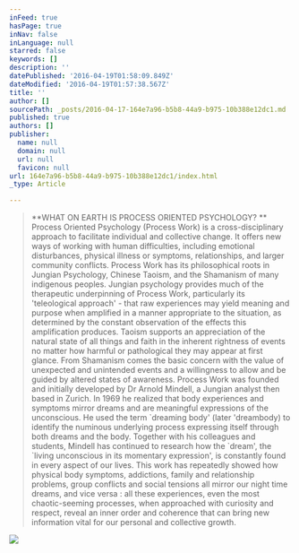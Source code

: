 ```yaml
---
inFeed: true
hasPage: true
inNav: false
inLanguage: null
starred: false
keywords: []
description: ''
datePublished: '2016-04-19T01:58:09.849Z'
dateModified: '2016-04-19T01:57:38.567Z'
title: ''
author: []
sourcePath: _posts/2016-04-17-164e7a96-b5b8-44a9-b975-10b388e12dc1.md
published: true
authors: []
publisher:
  name: null
  domain: null
  url: null
  favicon: null
url: 164e7a96-b5b8-44a9-b975-10b388e12dc1/index.html
_type: Article

---
```

> **WHAT ON EARTH IS PROCESS ORIENTED PSYCHOLOGY? ** Process Oriented Psychology (Process Work) is a cross-disciplinary approach to facilitate individual and collective change. It offers new ways of working with human difficulties, including emotional disturbances, physical illness or symptoms, relationships, and larger community conflicts. Process Work has its philosophical roots in Jungian Psychology, Chinese Taoism, and the Shamanism of many indigenous peoples. Jungian psychology provides much of the therapeutic underpinning of Process Work, particularly its 'teleological approach' - that raw experiences may yield meaning and purpose when amplified in a manner appropriate to the situation, as determined by the constant observation of the effects this amplification produces. Taoism supports an appreciation of the natural state of all things and faith in the inherent rightness of events no matter how harmful or pathological they may appear at first glance. From Shamanism comes the basic concern with the value of unexpected and unintended events and a willingness to allow and be guided by altered states of awareness. Process Work was founded and initially developed by Dr Arnold Mindell, a Jungian analyst then based in Zurich. In 1969 he realized that body experiences and symptoms mirror dreams and are meaningful expressions of the unconscious. He used the term \`dreaming body' (later 'dreambody) to identify the numinous underlying process expressing itself through both dreams and the body. Together with his colleagues and students, Mindell has continued to research how the \`dream', the \`living unconscious in its momentary expression', is constantly found in every aspect of our lives. This work has repeatedly showed how physical body symptoms, addictions, family and relationship problems, group conflicts and social tensions all mirror our night time dreams, and vice versa : all these experiences, even the most chaotic-seeming processes, when approached with curiosity and respect, reveal an inner order and coherence that can bring new information vital for our personal and collective growth.

![](https://the-grid-user-content.s3-us-west-2.amazonaws.com/161fdecf-4c4c-4de1-b872-8beaea8e2097.jpg)